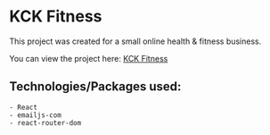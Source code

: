 # KCK Fitness

This project was created for a small online health & fitness business.

You can view the project here: [KCK Fitness](http://kckfitness.com)

## Technologies/Packages used:
    - React
    - emailjs-com
    - react-router-dom
